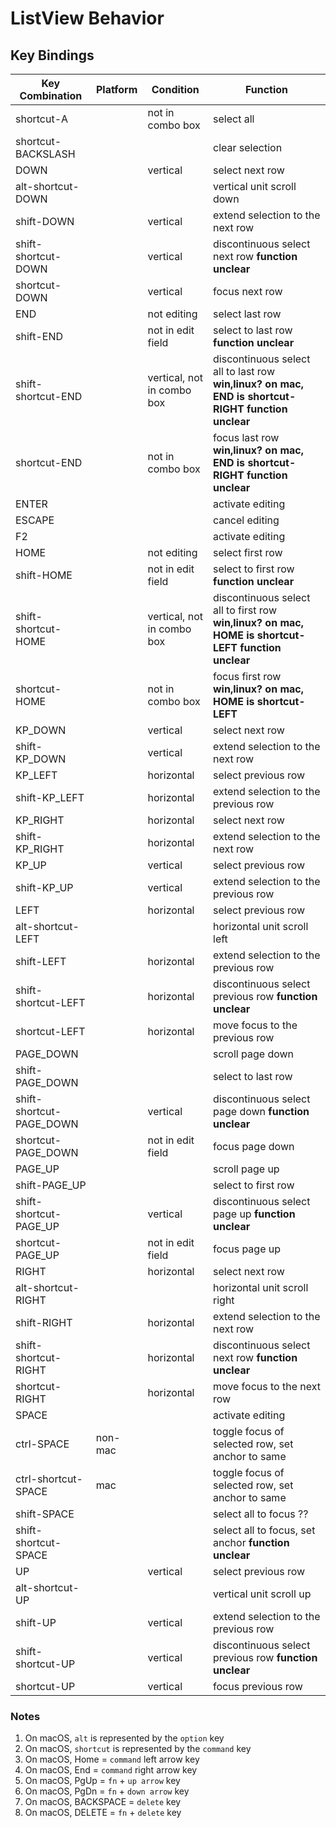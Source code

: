 # ListView Behavior

## Key Bindings

|Key Combination          |Platform |Condition         |Function                                |
|-------------------------|---------|------------------|----------------------------------------|
|shortcut-A               |         |not in combo box  |select all
|shortcut-BACKSLASH       |         |                  |clear selection
|DOWN                     |         |vertical          |select next row
|alt-shortcut-DOWN        |         |                  |vertical unit scroll down
|shift-DOWN               |         |vertical          |extend selection to the next row
|shift-shortcut-DOWN      |         |vertical          |discontinuous select next row **function unclear**
|shortcut-DOWN            |         |vertical          |focus next row
|END                      |         |not editing       |select last row 
|shift-END                |         |not in edit field |select to last row **function unclear**
|shift-shortcut-END       |         |vertical, not in combo box |discontinuous select all to last row **win,linux? on mac, END is shortcut-RIGHT** **function unclear**
|shortcut-END             |         |not in combo box  |focus last row **win,linux? on mac, END is shortcut-RIGHT** **function unclear**
|ENTER                    |         |                  |activate editing
|ESCAPE                   |         |                  |cancel editing
|F2                       |         |                  |activate editing
|HOME                     |         |not editing       |select first row
|shift-HOME               |         |not in edit field |select to first row **function unclear**
|shift-shortcut-HOME      |         |vertical, not in combo box |discontinuous select all to first row **win,linux? on mac, HOME is shortcut-LEFT** **function unclear**
|shortcut-HOME            |         |not in combo box  |focus first row **win,linux? on mac, HOME is shortcut-LEFT**
|KP_DOWN                  |         |vertical          |select next row
|shift-KP_DOWN            |         |vertical          |extend selection to the next row
|KP_LEFT                  |         |horizontal        |select previous row
|shift-KP_LEFT            |         |horizontal        |extend selection to the previous row
|KP_RIGHT                 |         |horizontal        |select next row
|shift-KP_RIGHT           |         |horizontal        |extend selection to the next row
|KP_UP                    |         |vertical          |select previous row
|shift-KP_UP              |         |vertical          |extend selection to the previous row
|LEFT                     |         |horizontal        |select previous row
|alt-shortcut-LEFT        |         |                  |horizontal unit scroll left
|shift-LEFT               |         |horizontal        |extend selection to the previous row
|shift-shortcut-LEFT      |         |horizontal        |discontinuous select previous row **function unclear**
|shortcut-LEFT            |         |horizontal        |move focus to the previous row
|PAGE_DOWN                |         |                  |scroll page down
|shift-PAGE_DOWN          |         |                  |select to last row
|shift-shortcut-PAGE_DOWN |         |vertical          |discontinuous select page down **function unclear**
|shortcut-PAGE_DOWN       |         |not in edit field |focus page down
|PAGE_UP                  |         |                  |scroll page up
|shift-PAGE_UP            |         |                  |select to first row
|shift-shortcut-PAGE_UP   |         |vertical          |discontinuous select page up **function unclear**
|shortcut-PAGE_UP         |         |not in edit field |focus page up
|RIGHT                    |         |horizontal        |select next row
|alt-shortcut-RIGHT       |         |                  |horizontal unit scroll right
|shift-RIGHT              |         |horizontal        |extend selection to the next row
|shift-shortcut-RIGHT     |         |horizontal        |discontinuous select next row **function unclear**
|shortcut-RIGHT           |         |horizontal        |move focus to the next row
|SPACE                    |         |                  |activate editing
|ctrl-SPACE               |non-mac  |                  |toggle focus of selected row, set anchor to same
|ctrl-shortcut-SPACE      |mac      |                  |toggle focus of selected row, set anchor to same
|shift-SPACE              |         |                  |select all to focus ??
|shift-shortcut-SPACE     |         |                  |select all to focus, set anchor **function unclear**
|UP                       |         |vertical          |select previous row
|alt-shortcut-UP          |         |                  |vertical unit scroll up
|shift-UP                 |         |vertical          |extend selection to the previous row
|shift-shortcut-UP        |         |vertical          |discontinuous select previous row **function unclear**
|shortcut-UP              |         |vertical          |focus previous row



### Notes

1. On macOS, `alt` is represented by the `option` key
2. On macOS, `shortcut` is represented by the `command` key
3. On macOS, Home = `command` left arrow key
4. On macOS, End = `command` right arrow key
5. On macOS, PgUp = `fn` + `up arrow` key
6. On macOS, PgDn = `fn` + `down arrow` key
7. On macOS, BACKSPACE = `delete` key
8. On macOS, DELETE = `fn` + `delete` key
